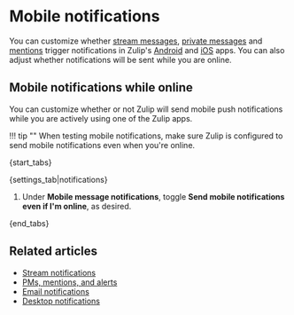 # Mobile notifications

You can customize whether [stream messages](/help/stream-notifications),
[private messages](/help/pm-mention-alert-notifications) and
[mentions][notifications-wildcard-mentions] trigger notifications in Zulip's
[Android](https://zulip.com/apps/ios) and [iOS](https://zulip.com/apps/ios)
apps. You can also adjust whether notifications will be sent while you are
online.

[notifications-wildcard-mentions]: /help/pm-mention-alert-notifications#wildcard-mentions

## Mobile notifications while online

You can customize whether or not Zulip will send mobile push
notifications while you are actively using one of the Zulip apps.

!!! tip ""
    When testing mobile notifications, make sure Zulip is
    configured to send mobile notifications even when you're online.

{start_tabs}

{settings_tab|notifications}

1. Under **Mobile message notifications**, toggle
   **Send mobile notifications even if I'm online**, as desired.

{end_tabs}

## Related articles
* [Stream notifications](/help/stream-notifications)
* [PMs, mentions, and alerts](/help/pm-mention-alert-notifications)
* [Email notifications](/help/email-notifications)
* [Desktop notifications](/help/desktop-notifications)
